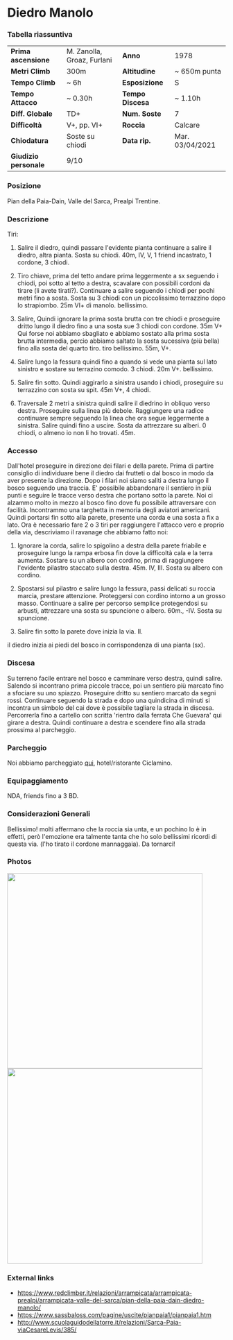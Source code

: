 Diedro Manolo
===

### Tabella riassuntiva

|  	                            | 	  	                    |   				        | 	  		            | 
|-------------------------------|-------------------------- |---------------------------|-----------------------|
|**Prima ascensione** 		    | M. Zanolla, Groaz, Furlani | **Anno**                 |   1978                |
|**Metri Climb**		        |	300m	                | **Altitudine** 		    |  ~ 650m punta	        |       
|**Tempo Climb**		        |   ~ 6h                    | **Esposizione**		    |  S           	        |
|**Tempo Attacco**		        |	~ 0.30h                 | **Tempo Discesa**		    | ~ 1.10h               |
|**Diff. Globale**              | TD+       	            | **Num. Soste**            | 7		      	        |
|**Difficoltà**		            | V+, pp. VI+      	        | **Roccia**		        | Calcare	            |
|**Chiodatura**		            | Soste su chiodi           | **Data rip.**			    | Mar. 03/04/2021       |
|**Giudizio personale**         | 9/10                      |                           |                       |


### Posizione
Pian della Paia-Dain, Valle del Sarca, Prealpi Trentine.

### Descrizione
Tiri:

1. Salire il diedro, quindi passare l'evidente pianta continuare a salire il diedro, altra pianta. Sosta su chiodi. 40m, IV, V, 1 friend incastrato, 1 cordone, 3 chiodi.

2. Tiro chiave, prima del tetto andare prima leggermente a sx seguendo i chiodi, poi sotto al tetto a destra, scavalare con possibili cordoni da tirare (li avete tirati?). 
Continuare a salire seguendo i chiodi per pochi metri fino a sosta. Sosta su 3 chiodi con un piccolissimo terrazzino dopo lo strapiombo. 25m VI+ di manolo. bellissimo.

3. Salire, Quindi ignorare la prima sosta brutta con tre chiodi e proseguire dritto lungo il diedro fino a una sosta sue 3 chiodi con cordone. 35m V+
Qui forse noi abbiamo sbagliato e abbiamo sostato alla prima sosta brutta intermedia, percìo abbiamo saltato la sosta sucessiva (più bella) fino alla sosta del quarto tiro. tiro bellissimo. 55m, V+. 

4. Salire lungo la fessura quindi fino a quando si vede una pianta sul lato sinistro e sostare su terrazino comodo. 3 chiodi. 20m V+. bellissimo.

5. Salire fin sotto. Quindi aggirarlo a sinistra usando i chiodi, proseguire su terrazzino con sosta su spit. 45m V+, 4 chiodi.

6. Traversale 2 metri a sinistra quindi salire il diedrino in obliquo verso destra. Proseguire sulla linea più debole. Raggiungere una radice continuare sempre seguendo la linea che ora segue leggermente a sinistra. 
Salire quindi fino a uscire. Sosta da attrezzare su alberi. 0 chiodi, o almeno io non li ho trovati. 45m.

### Accesso
Dall'hotel proseguire in direzione dei filari e della parete.
Prima di partire consiglio di individuare bene il diedro dai frutteti o dal bosco in modo da aver presente la direzione.
Dopo i filari noi siamo saliti a destra lungo il bosco seguendo una traccia.
E' possibile abbandonare il sentiero in più punti e seguire le tracce verso destra che portano sotto la parete. 
Noi ci alzammo molto in mezzo al bosco fino dove fu possibile attraversare con facilità. Incontrammo una targhetta in memoria degli aviatori americani.
Quindi portarsi fin sotto alla parete, presente una corda e una sosta a fix a lato.
Ora è necessario fare 2 o 3 tiri per raggiungere l'attacco vero e proprio della via, descriviamo il ravanage che abbiamo fatto noi:

1. Ignorare la corda, salire lo spigolino a destra della parete friabile e proseguire lungo la rampa erbosa fin dove la difficoltà cala e la terra aumenta. 
Sostare su un albero con cordino, prima di raggiungere l'evidente pilastro staccato sulla destra. 45m. IV, III. Sosta su albero con cordino.

2. Spostarsi sul pilastro e salire lungo la fessura, passi delicati su roccia marcia, prestare attenzione. Proteggersi con cordino intorno a un grosso masso.
Continuare a salire per percorso semplice protegendosi su arbusti, attrezzare una sosta su spuncione o albero. 60m., -IV. Sosta su spuncione.

3. Salire fin sotto la parete dove inizia la via. II.

il diedro inizia ai piedi del bosco in corrispondenza di una pianta (sx).

### Discesa
Su terreno facile entrare nel bosco e camminare verso destra, quindi salire. 
Salendo si incontrano prima piccole tracce, poi un sentiero più marcato fino a sfociare su uno spiazzo. 
Proseguire dritto su sentiero marcato da segni rossi. Continuare seguendo la strada e dopo una quindicina di minuti si incontra un simbolo del cai dove è possibile tagliare la strada in discesa. 
Percorrerla fino a cartello con scritta 'rientro dalla ferrata Che Guevara' qui girare a destra. Quindi continuare a destra e scendere fino alla strada prossima al parcheggio. 

### Parcheggio
Noi abbiamo parcheggiato [qui](https://goo.gl/maps/nzapfbW7SD3a79ku7), hotel/ristorante Ciclamino.

### Equipaggiamento
NDA, friends fino a 3 BD.

### Considerazioni Generali
Bellissimo! molti affermano che la roccia sia unta, e un pochino lo è in effetti, però l'emozione era talmente tanta che ho solo bellissimi ricordi di questa via.
(l'ho tirato il cordone mannaggaia). Da tornarci!

### Photos
<img src="https://i.imgur.com/ZuP8EEP.jpg" width="450" height="450">
<img src="https://i.imgur.com/hRkhwUc.jpeg" width="450" height="450">

### External links
- https://www.redclimber.it/relazioni/arrampicata/arrampicata-prealpi/arrampicata-valle-del-sarca/pian-della-paia-dain-diedro-manolo/
- https://www.sassbaloss.com/pagine/uscite/pianpaia1/pianpaia1.htm
- http://www.scuolaguidodellatorre.it/relazioni/Sarca-Paia-viaCesareLevis/385/
